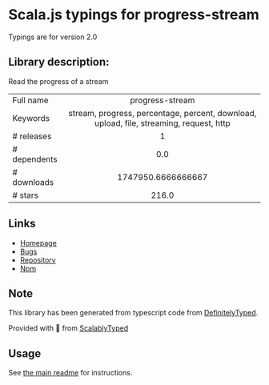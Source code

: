 
# Scala.js typings for progress-stream

Typings are for version 2.0

## Library description:
Read the progress of a stream

|                    |                 |
| ------------------ | :-------------: |
| Full name          | progress-stream |
| Keywords           | stream, progress, percentage, percent, download, upload, file, streaming, request, http |
| # releases         | 1 |
| # dependents       | 0.0 |
| # downloads        | 1747950.6666666667 |
| # stars            | 216.0 |

## Links
- [Homepage](https://github.com/freeall/progress-stream#readme)
- [Bugs](https://github.com/freeall/progress-stream/issues)
- [Repository](https://github.com/freeall/progress-stream)
- [Npm](https://www.npmjs.com/package/progress-stream)
    


## Note
This library has been generated from typescript code from [DefinitelyTyped](https://definitelytyped.org).

Provided with :purple_heart: from [ScalablyTyped](https://github.com/oyvindberg/ScalablyTyped)

## Usage
See [the main readme](../../readme.md) for instructions.


